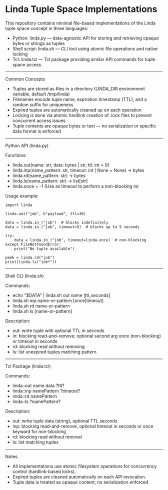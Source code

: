 # Linda Tuple Space Implementations

This repository contains minimal file-based implementations of the Linda tuple space concept in three languages:

- Python: linda.py — data-agnostic API for storing and retrieving opaque bytes or strings as tuples
- Shell script: linda.sh — CLI tool using atomic file operations and native locking
- Tcl: linda.tcl — Tcl package providing similar API commands for tuple space access

---

Common Concepts

- Tuples are stored as files in a directory (LINDA_DIR environment variable, default /tmp/linda)
- Filenames encode tuple name, expiration timestamp (TTL), and a random suffix for uniqueness
- Expired tuples are automatically cleaned up on each operation
- Locking is done via atomic hardlink creation of .lock files to prevent concurrent access issues
- Tuple contents are opaque bytes or text — no serialization or specific data format is enforced

---

Python API (linda.py)

Functions:
- linda.out(name: str, data: bytes | str, ttl: int = 0)
- linda.inp(name_pattern: str, timeout: int | None = None) -> bytes
- linda.rd(name_pattern: str) -> bytes
- linda.ls(name_pattern: str) -> list[str]
- linda.once = -1  (Use as timeout to perform a non-blocking in)

Usage example:

    import linda

    linda.out("job", b"payload", ttl=30)

    data = linda.in_("job")  # blocks indefinitely
    data = linda.in_("job", timeout=5)  # blocks up to 5 seconds

    try:
        data = linda.in_("job", timeout=linda.once)  # non-blocking
    except FileNotFoundError:
        print("No tuple available")

    peek = linda.rd("job")
    print(linda.ls("job*"))

---

Shell CLI (linda.sh)

Commands:

- echo "$DATA" | linda.sh out name [ttl_seconds]
- linda.sh inp name-or-pattern [once|timeout]
- linda.sh rd name-or-pattern
- linda.sh ls [name-or-pattern]

Description:
- out: write tuple with optional TTL in seconds
- in: blocking read-and-remove; optional second arg once (non-blocking) or timeout in seconds
- rd: blocking read without removing
- ls: list unexpired tuples matching pattern

---

Tcl Package (linda.tcl)

Commands:

- linda::out name data ?ttl?
- linda::inp namePattern ?timeout?
- linda::rd namePattern
- linda::ls ?namePattern?

Description:
- out: write tuple data (string), optional TTL seconds
- inp: blocking read-and-remove, optional timeout in seconds or once keyword for non-blocking
- rd: blocking read without removal
- ls: list matching tuples

---

Notes

- All implementations use atomic filesystem operations for concurrency control (hardlink-based locks).
- Expired tuples are cleaned automatically on each API invocation.
- Tuple data is treated as opaque content; no serialization enforced
